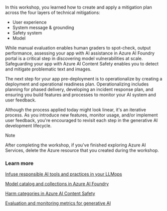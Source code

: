 In this workshop, you learned how to create and apply a mitigation plan across the four layers of technical mitigations:
 
- User experience
- System message & grounding
- Safety system
- Model 

While manual evaluation enables human graders to spot-check, output performance, assessing your app with AI assistance in Azure AI Foundry portal is a critical step in discovering model vulnerabilities at scale. Safeguarding your app with Azure AI Content Safety enables you to detect and mitigate problematic text and images. 

The next step for your app pre-deployment is to operationalize by creating a deployment and operational readiness plan. Operationalizing includes planning for phased delivery, developing an incident response plan, and ensuring you build features and processes to monitor your AI system and user feedback.

Although the process applied today might look linear, it's an iterative process. As you introduce new features, monitor usage, and/or implement user feedback, you're encouraged to revisit each step in the generative AI development lifecycle.

> [!NOTE]
> After completing the workshop, if you've finished exploring Azure AI Services, delete the Azure resource that you created during the workshop.

### Learn more

[Infuse responsible AI tools and practices in your LLMops](https://azure.microsoft.com/blog/infuse-responsible-ai-tools-and-practices-in-your-llmops/)

[Model catalog and collections in Azure AI Foundry](/azure/ai-studio/how-to/model-catalog-overview)

[Harm categories in Azure AI Content Safety](/azure/ai-services/content-safety/concepts/harm-categories)

[Evaluation and monitoring metrics for generative AI](/azure/ai-studio/concepts/evaluation-metrics-built-in)
